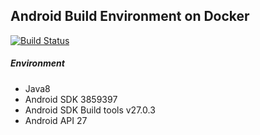 ## Android Build Environment on Docker
[![Build Status](https://travis-ci.org/droibit/android-build-env.svg?branch=master)](https://travis-ci.org/droibit/android-build-env)

##### Environment

* Java8
* Android SDK 3859397
* Android SDK Build tools v27.0.3
* Android API 27

